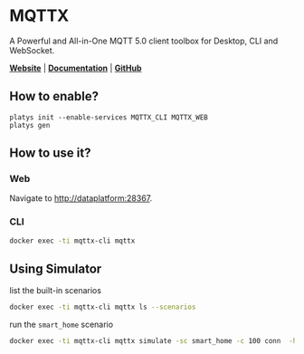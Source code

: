 # MQTTX

A Powerful and All-in-One MQTT 5.0 client toolbox for Desktop, CLI and WebSocket. 

**[Website](https://mqttx.app/)** | **[Documentation](https://mqttx.app/docs)** | **[GitHub](https://github.com/emqx/MQTTX)**

## How to enable?

```
platys init --enable-services MQTTX_CLI MQTTX_WEB
platys gen
```

## How to use it?

### Web

Navigate to <http://dataplatform:28367>.

### CLI

```bash
docker exec -ti mqttx-cli mqttx
```

## Using Simulator

list the built-in scenarios

```bash
docker exec -ti mqttx-cli mqttx ls --scenarios
```

run the `smart_home` scenario

```bash
docker exec -ti mqttx-cli mqttx simulate -sc smart_home -c 100 conn  -h 'mosquitto-1' -p 1883
```